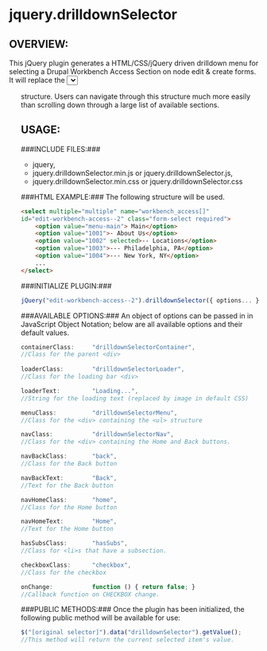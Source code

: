 jquery.drilldownSelector
========================

OVERVIEW:
---------

This jQuery plugin generates a HTML/CSS/jQuery driven drilldown menu
for selecting a Drupal Workbench Access Section on node edit & create 
forms.  It will replace the <select> box that is generated by the 
module, and replace it with a nested <ul> structure.  Users can 
navigate through this structure much more easily than scrolling down
through a large list of available sections.

USAGE:
------

###INCLUDE FILES:###
* jquery,
* jquery.drilldownSelector.min.js or jquery.drilldownSelector.js,
* jquery.drilldownSelector.min.css or jquery.drilldownSelector.css

###HTML EXAMPLE:###
The following structure will be used.

```html
<select multiple="multiple" name="workbench_access[]" 
id="edit-workbench-access--2" class="form-select required">
    <option value="menu-main"> Main</option>
    <option value="1001">- About Us</option>
    <option value="1002" selected>-- Locations</option>
    <option value="1003">--- Philadelphia, PA</option>
    <option value="1004">--- New York, NY</option>
    ...
</select>
```

###INITIALIZE PLUGIN:###
```javascript
jQuery("edit-workbench-access--2").drilldownSelector({ options... });
```

###AVAILABLE OPTIONS:###
An object of options can be passed in in JavaScript Object Notation;
below are all available options and their default values.

```javascript
containerClass:     "drilldownSelectorContainer",
//Class for the parent <div>
    
loaderClass:        "drilldownSelectorLoader",
//Class for the loading bar <div>

loaderText:         "Loading...",
//String for the loading text (replaced by image in default CSS)

menuClass:          "drilldownSelectorMenu",
//Class for the <div> containing the <ul> structure

navClass:           "drilldownSelectorNav",
//Class for the <div> containing the Home and Back buttons.

navBackClass:       "back",
//Class for the Back button

navBackText:        "Back",
//Text for the Back button

navHomeClass:       "home",
//Class for the Home button

navHomeText:        "Home",
//Text for the Home button

hasSubsClass:       "hasSubs",
//Class for <li>s that have a subsection.

checkboxClass:      "checkbox",
//Class for the checkbox

onChange:           function () { return false; }  
//Callback function on CHECKBOX change.
```

###PUBLIC METHODS:###
Once the plugin has been initialized, the following public method
will be available for use:

```javascript
$("[original selector]").data("drilldownSelector").getValue();
//This method will return the current selected item's value.
```

